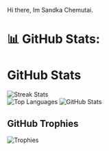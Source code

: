 Hi there, Im Sandka Chemutai.


# 📊 GitHub Stats:
# GitHub Stats

![Streak Stats](https://github-readme-streak-stats.herokuapp.com/?user=Sandrachemu&theme=dark&hide_border=false)<br/>
![Top Languages](https://github-readme-stats.vercel.app/api/top-langs/?username=Sandrachemu&theme=dark&hide_border=false&include_all_commits=false&count_private=true&layout=compact)
![GitHub Stats](https://github-readme-stats.vercel.app/api?username=Sandrachemu&theme=tokyonight&hide_border=false&include_all_commits=false&count_private=true)

## GitHub Trophies

![Trophies](https://github-profile-trophy.vercel.app/?username=Sandrachemu&theme=radical&no-frame=false&no-bg=true&margin-w=4)
